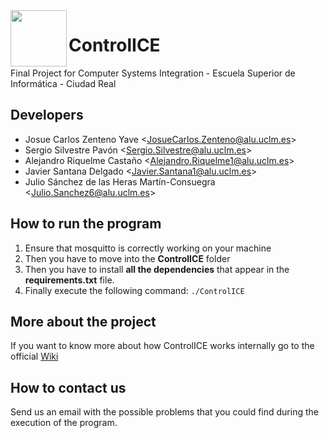  <html>
   <head>
   </head>
 
   <body>
     <div>
      <img src="https://media.discordapp.net/attachments/813809790765367307/829302158066712656/unknown.png" width="90" height="90" align = "left">
      </img>
     </div>
   </body>
 </html>
 
# ControlICE

Final Project for Computer Systems Integration - Escuela Superior de Informática - Ciudad Real

## Developers

* Josue Carlos Zenteno Yave <<JosueCarlos.Zenteno@alu.uclm.es>>
* Sergio Silvestre Pavón <<Sergio.Silvestre@alu.uclm.es>>
* Alejandro Riquelme Castaño <<Alejandro.Riquelme1@alu.uclm.es>>
* Javier Santana Delgado <<Javier.Santana1@alu.uclm.es>>
* Julio Sánchez de las Heras Martín-Consuegra <<Julio.Sanchez6@alu.uclm.es>>

## How to run the program
1) Ensure that mosquitto is correctly working on your machine
2) Then you have to move into the **ControlICE** folder
3) Then you have to install **all the dependencies** that appear in the **requirements.txt** file.
4) Finally execute the following command: ```./ControlICE```
## More about the project
If you want to know more about how ControlICE works internally go to the official [Wiki](https://github.com/Josue-Zenteno/ControlICE/wiki)

## How to contact us
Send us an email with the possible problems that you could find during the execution of the program.

